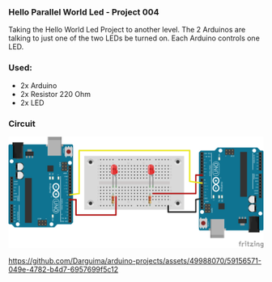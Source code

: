 ### Hello Parallel World Led - Project 004

Taking the Hello World Led Project to another level.
The 2 Arduinos are talking to just one of the two LEDs be turned on.
Each Arduino controls one LED.

### Used:
* 2x Arduino
* 2x Resistor 220 Ohm
* 2x LED

### Circuit

![Fritzing Circuit](./fritzing.svg)

https://github.com/Darguima/arduino-projects/assets/49988070/59156571-049e-4782-b4d7-6957699f5c12
